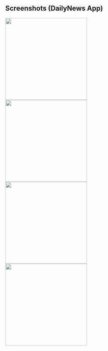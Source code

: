 

## Screenshots (DailyNews App)
<img src="https://lh3.googleusercontent.com/5mlD6QecVnOcsYdFfQZ1GKQvYS2mG0KDxQtwYW_q3PKl_VudMmDywFaCP6zaCIiE68SPEKho4R2iIjMgZv4faqDrmJnIQSHeKgeEFROwD4NJFjaAMcQZR-7wMad_KHIaSEConoRURCNxuagJ7GoiVIE0tPHgQD2edj3oY7I7xVe2edBFJAIKlWTGuWzhd1po0yNRc2Euuf-im_NyT4nPGREXAb94SOydLdzniPUg69i_2d8WDOQKkXTxmGhbmxqxKLbrrtIpaGN-YSqj5zHuOnXj3C8nR1t2GwCX52izHltlZYDNnq1yLTB8Y0ulGpXZFjK-9W3SYqo95Q49Y-MCpGRZrJZmblQh99dsM2Ojy8Ugq_wKvcLVEz6cfXLuwsVMhpOEgbZpXDXyyg_WJMIsmKC_VnUERENwnq-Kem3CdhNN8CT-RPqVd_DmZizqZEEiSxhsAehkAHppyknW713UWzT87OJ3HlhMbKGr2H0KSJcIHciAGTOQ10tMyHzjYcN08ag9ZeyeXRH_5RyUGMnTaimiDowcf2w1hlwrVofBSREGMHTWO0U28cbxcPZt9QCDbnV2TSleMU97axWOnyjDreG2QXWcqWILtfiTDbMyLCIG8z0CV4amjCGm5d3XueauiiCYDlqKxUFKCM9--mIhlrhWLUhBgp5K6J_Efr7UrOCbNtfriMYYFCe58XIzT-JBgs8KucrBaMkRN18kfoC2TaA=w445-h938-no?authuser=2" width="256">
<img src="https://lh3.googleusercontent.com/MY-BVrDDclWxeNcJZigv7XbrMj7xuoiO79zd9BKAYJCeKqD6wFLAP8xvEi-c_XBrXmK_IfQHZHz6FrKueNA2rBmoiKTU2OHM5TFnD8gHHCzRBNWTOO5bLyA0cVbGFIZ3hG8108bIezW1k-q7uMnPHD49h_-bextYGk4sdZCtKGtyYgIrki71WDOWg_ZLXn2oiHXn4mCvzC1ZfS9wYoR4yg96f1osTBScwERcRxD_bNkdg8dXRoBWYR7unzbCQtnbpWtMwQgc1Zi5sj1DIl5aJyLinnNUttRuvZ_mKzGwNYnG0iDsQz9UmxZN0YsNhTKFHTUOEMaLuGUSQtJr3yT6VTanhjNI1g37yQUQ3_K0F-U7r8H9-nkXaXafACt504m_nZcMDTV9feZYWqREPz38FPEGD5eU7ZK4yvpOMNVwk5FGwMS8e0DpNujEU8C4OVqXNe_ET3Niad1ggxRoE9Ue5JTrbzYegBzS2r4SH5CraUw37eYGKPUhyO8DiCYaR2zIpMp2p-Jgn6a1qZi80ouQNhJgC3JivQOt03aC1L5RhzAimyF9XObdAUiinuW5cOJSYUhnfDDz-GIfk_QOpkVp9KPB13d7NhmQywrNlAiBGEtByR2p3j-gletVNcUyij0mNTn553ljpTP4BWwPSZVDK5IW-CbeM8hDOSrei7EWBYugJ-QKHhamomQJ_8jL1K29L74tVib3e3SoKOTILqhU9Yg=s250-k-no" width="256" >

<img src="https://lh3.googleusercontent.com/fKEV1XfutP8O5BEce8YtoPI0NLZ7i5yUNgl4lgsY4FOCkmFoeJSc0w5kTjvDOL5TBUcLbv8niTKcCGy54ytxQumFR49goyRV7_AaIqJ4rT4ovHL7gA7EguFBJJ8Pq99mQfmDe_aYTmR-sEGf-rQgIiY4eUc3XX6rIouG7LbomOgQPkfbxBqyrf9JJnP149qeL7eBVoq_jCVmsBW8BcgKwEHKv7p_o7RrRzB7YhKG3pH6NcLcw4YHDdtUiaAxgbQDHi9oMikTqN5zFG2gHJAEUWs1qgYVFGtoYPa0mRj2Nxa5USOK_0RjUTRDrQKe0AkduUUW8yc791a5Xf68sm1uoFzdSwCuSGeSqVk9rM1kpdY7TG04s-WYnTjK0qHV-CGOb7gqclCypmwQoUETbcFjJLAZJfVXBAw-ZzfUGsc2QH2wbC9QjvIr-M4shVwbj590HXlyQWvE6H1CueuONMPSPskOgLcfW5tL7PTT_PrcJQCZnAjGTQ8KEyMDS-XwUagkdYFU0O3N_EV6lMIjKpL9jkw-t8f4FMcGs_BQBYAj6cWTAzatJjHx4brPWknloj8kce_qEf_YyOipWzPzZubvFBc6pSlsCzOGhmiYrzpZQPDJHwVcMky4PVy2VkA8qhyhLEF1VgR0PA_S89_72QgWwiQWuHjeG0bfTUl6thU4NsReJ6NqD2P4RUmYyWlSNZxhDuzYH8L0FgtAv_ziJpRTalc=w445-h938-no?authuser=2" width="256">
<img src="https://lh3.googleusercontent.com/HrqQ1j9MP06W2vM3RXZWmWux3FM55JKOLE6yUZEqhGXNdtnI03ml0_cknH5pQANFtLZ7cb_1VaMJlMjxjkRJKuoXTuiXjW7Rmym8RZ1dbvI5P5FzSXcRSTMhPAgvNDtHsavZ4aGsypKDEANP5r7Leic4Hkt_no7RSuMGjihazSaFwMauAY94hJlAXyaYuS2moHUrf7_-qkfVX3YWb9oKuHGq4NjPjKvFJMi6ZmaZ_1Ktj1M7oGwjWxexsA6OMnw95G7u04l6Kab5BEGCFUu3ZqkbtHCgpZQdYIixKtu8thiFnpTOf1EhDS2uLt5LKWf7NCGJ37FbV1De9zHM4vRqaqjvQ6up8W8XkkX3vjMoGaXvYSTi7q8CLw8Aw5r_SplhxVJX0ZI1HrRX7FLPxL4diD-FKNMklIXX8g0mVSZ9XXhlRko9MhOKO9kaDptI-AqtlJIHXDUg4ZL3ur2DFOLvhIUnBrvNSyUiKDc05QjoymCZpZHRdes-Gfv9HcEoPR6_fejY-lQlXm89bjLviTSmgY8qV481xpbKWP05hq3c9eVYr4USDLvz4TAoe6Ufn-UwxVhm3P9Tjqky-dRf-EU_gGV4Tlr1taxcmu5005kIZqv0dMHIYtv1K_dLtzgY5-aoIHviUtxFOnqMiCo0Gy8fLER_J9k_IU-QQ7FtY1BBRu8T5Embe_bj8-NA0-Am4vJYzoEP88tP-_CzrKYno_dMkx0=w445-h938-no?authuser=2" width="256">
